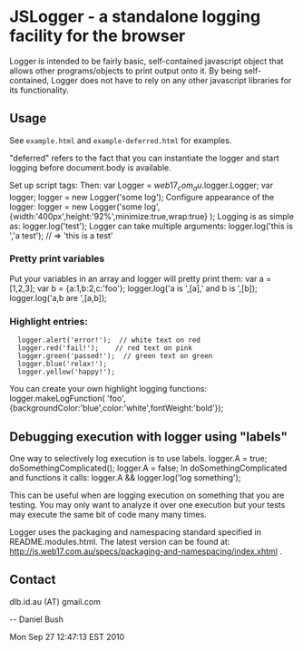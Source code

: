 # JSLogger - a standalone logging facility for the browser

Logger is intended to be fairly basic, self-contained javascript object that
allows other programs/objects to print output onto it.
By being self-contained, Logger does not have to rely on any other javascript
libraries for its functionality.

## Usage

See `example.html` and `example-deferred.html` for examples.

"deferred" refers to the fact that you can instantiate the logger and
start logging before document.body is available.

Set up script tags:
      <script type="text/javascript" src="path/to/pretty_print.js" ></script>
      <script type="text/javascript" src="path/to/Logger.js" ></script>
Then:
      var Logger = $web17_com_au$.logger.Logger;
      var logger;
      logger = new Logger('some log');
Configure appearance of the logger:
      logger = new Logger('some log',
        {width:'400px',height:'92%',minimize:true,wrap:true}
      );
Logging is as simple as:
      logger.log('test');
Logger can take multiple arguments:
      logger.log('this is ','a test');
      // => 'this is a test'

### Pretty print variables

Put your variables in an array and logger will pretty print them:
      var a = [1,2,3];
      var b = {a:1,b:2,c:'foo'};
      logger.log('a is ',[a],' and b is ',[b]);
      logger.log('a,b are ',[a,b]);

### Highlight entries:

      logger.alert('error!');  // white text on red
      logger.red('fail!');    // red text on pink
      logger.green('passed!');  // green text on green
      logger.blue('relax!'); 
      logger.yellow('happy!');

You can create your own highlight logging functions:
      logger.makeLogFunction(
        'foo',
        {backgroundColor:'blue',color:'white',fontWeight:'bold'});

## Debugging execution with logger using "labels"

One way to selectively log execution is to use labels.
      logger.A = true;
      doSomethingComplicated();
      logger.A = false;
In doSomethingComplicated and functions it calls:
      logger.A && logger.log('log something');

This can be useful when are logging execution on something
that you are testing.  You may only want to analyze it over
one execution but your tests may execute the same bit of code
many many times.

Logger uses the packaging and namespacing standard specified in
README.modules.html.  The latest version can be found at:
<http://js.web17.com.au/specs/packaging-and-namespacing/index.xhtml> .

## Contact

dlb.id.au (AT) gmail.com

--
Daniel Bush

Mon Sep 27 12:47:13 EST 2010


